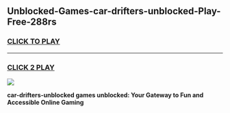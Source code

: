 
## Unblocked-Games-car-drifters-unblocked-Play-Free-288rs
<h3>
<a href="https://premium76.site?title=car-drifters-unblocked&ref=18A1">CLICK TO PLAY</a></h3>
<hr>

<h3>
<a href="https://premium76.site?title=car-drifters-unblocked&ref=18A1">CLICK 2 PLAY</a>
  
</h3>

<a href="https://premium76.site?title=car-drifters-unblocked&ref=18A1"><img src="https://clearcache.store/games.png"></a>


**car-drifters-unblocked games unblocked: Your Gateway to Fun and Accessible Online Gaming**
